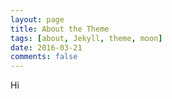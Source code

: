 ```yaml
---
layout: page
title: About the Theme
tags: [about, Jekyll, theme, moon]
date: 2016-03-21
comments: false
---
```

    
Hi
